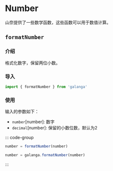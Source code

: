 # Number

山奈提供了一些数学函数，这些函数可以用于数值计算。

## `formatNumber`

### 介绍

格式化数字，保留两位小数。

### 导入

```js
import { formatNumber } from 'galanga'
```

### 使用

输入的参数如下：

- `number`[number]: 数字
- `decimal`[number]: 保留的小数位数，默认为2

::: code-group

```js [按需引入]
number = formatNumber(number)
```

```js [全局引入]
number = galanga.formatNumber(number)
```

:::
